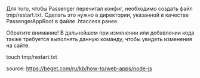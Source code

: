 Для того, чтобы Passenger перечитал конфиг, необходимо создать файл tmp/restart.txt. Cделать это нужно в директории, указанной в качестве PassengerAppRoot в файле .htaccess ранее.

Обратите внимание!
В дальнейшем при изменении или добавлении кода также требуется выполнять данную команду, чтобы увидеть изменения на сайте.

touch tmp/restart.txt

source: https://beget.com/ru/kb/how-to/web-apps/node-js
